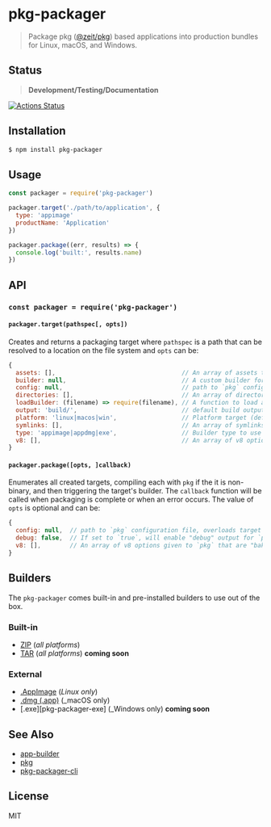 pkg-packager
============

> Package pkg ([@zeit/pkg][pkg]) based applications into production bundles for Linux, macOS, and Windows.

## Status

> **Development/Testing/Documentation**

[![Actions Status](https://github.com/little-core-labs/pkg-packager/workflows/Node%20CI/badge.svg)](https://github.com/little-core-labs/pkg-packager/actions)

## Installation

```sh
$ npm install pkg-packager
```

## Usage

```js
const packager = require('pkg-packager')

packager.target('./path/to/application', {
  type: 'appimage'
  productName: 'Application'
})

packager.package((err, results) => {
  console.log('built:', results.name)
})
```

## API

### `const packager = require('pkg-packager')`

#### `packager.target(pathspec[, opts])`

Creates and returns a packaging target where `pathspec` is
a path that can be resolved to a location on the file system
and `opts` can be:

```js
{
  assets: [],                                   // An array of assets to copy over explitilty
  builder: null,                                // A custom builder for this target
  config: null,                                 // path to `pkg` configuration file
  directories: [],                              // An array of directories to copy over explitilty
  loadBuilder: (filename) => require(filename), // A function to load a builder module by filename
  output: 'build/',                             // default build output directory
  platform: 'linux|macos|win',                  // Platform target (default value depends on process platform)
  symlinks: [],                                 // An array of symlinks in the form of {from: '...', to: '...'}
  type: 'appimage|appdmg|exe',                  // Builder type to use (default value depends on process platform)
  v8: [],                                       // An array of v8 options given to `pkg` that are "baked" into the built application
}
```

#### `packager.package([opts, ]callback)`

Enumerates all created targets, compiling each with `pkg` if
the it is non-binary, and then triggering the target's builder.
The `callback` function will be called when packaging is complete
or when an error occurs. The value of `opts` is optional and can be:

```js
{
  config: null,  // path to `pkg` configuration file, overloads target configuration (if set)
  debug: false,  // If set to `true`, will enable "debug" output for `pkg`
  v8: [],        // An array of v8 options given to `pkg` that are "baked" into the built application, overloads target v8 options (if set)
}
```

## Builders

The `pkg-packager` comes built-in and pre-installed builders to use out
of the box.

### Built-in

- [ZIP](./lib/builders/default/zip) (_all platforms_)
- [TAR](./lib/builders/default/tar) (_all platforms_) **coming soon**

### External

- [.AppImage][pkg-packager-appimage] (_Linux only_)
- [.dmg (.app)][pkg-packager-appdmg] (_macOS only)
- [.exe][pkg-packager-exe] (_Windows only) **coming soon**

## See Also

- [app-builder][app-builder]
- [pkg][pkg]
- [pkg-packager-cli][pkg-packager-cli]

## License

MIT

[app-builder]: https://github.com/develar/app-builder
[pkg]: https://github.com/zeit/pkg
[pkg-packager-appimage]: https://github.com/little-core-labs/pkg-packager-appimage
[pkg-packager-appdmg]: https://github.com/little-core-labs/pkg-packager-appdmg
[pkg-packager-cli]: https://github.com/little-core-labs/pkg-packager-cli
